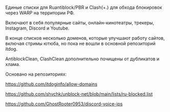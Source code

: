 Единые списки для Ruantiblock/PBR и Clash(+.) для обхода блокировок через WARP на территории РФ.

Включают в себя популярные сайты, онлайн-кинотеатры, трекеры, Instagram, Discord и Youtube.

В конце списков несколько доменов, которые улучшают работу сайтов, включая стримы ютюба, но пока не вошли в основной репозиторий itdog.

AntiblockClean, ClashClean дополнительно почищены от дубликатов и хлама.

Основано на репозиториях:

https://github.com/itdoginfo/allow-domains

https://github.com/shvchk/unblock-net/blob/main/lists/ru-blocked.list

https://github.com/GhostRooter0953/discord-voice-ips
